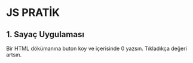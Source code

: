 # JS PRATİK

## 1. Sayaç Uygulaması
Bir HTML dökümanına buton koy ve içerisinde 0 yazsın. Tıkladıkça değeri artsın. 